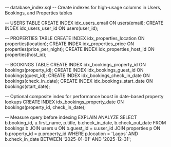 -- database_index.sql
-- Create indexes for high-usage columns in Users, Bookings, and Properties tables

-- USERS TABLE
CREATE INDEX idx_users_email ON users(email);
CREATE INDEX idx_users_user_id ON users(user_id);

-- PROPERTIES TABLE
CREATE INDEX idx_properties_location ON properties(location);
CREATE INDEX idx_properties_price ON properties(price_per_night);
CREATE INDEX idx_properties_host_id ON properties(host_id);

-- BOOKINGS TABLE
CREATE INDEX idx_bookings_property_id ON bookings(property_id);
CREATE INDEX idx_bookings_guest_id ON bookings(guest_id);
CREATE INDEX idx_bookings_check_in_date ON bookings(check_in_date);
CREATE INDEX idx_bookings_start_date ON bookings(start_date);

-- Optional composite index for performance boost in date-based property lookups
CREATE INDEX idx_bookings_property_date ON bookings(property_id, check_in_date);

-- Measure query before indexing
EXPLAIN ANALYZE
SELECT 
    b.booking_id,
    u.first_name,
    p.title,
    b.check_in_date,
    b.check_out_date
FROM bookings b
JOIN users u ON b.guest_id = u.user_id
JOIN properties p ON b.property_id = p.property_id
WHERE p.location = 'Lagos'
  AND b.check_in_date BETWEEN '2025-01-01' AND '2025-12-31';

